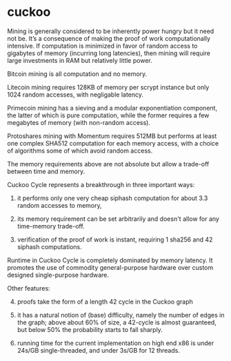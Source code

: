 cuckoo
======

Mining is generally considered to be inherently power hungry but it need not be.
It’s a consequence of making the proof of work computationally intensive.
If computation is minimized in favor of random access to gigabytes of memory
(incurring long latencies), then mining will require large investments in RAM
but relatively little power.

Bitcoin mining is all computation and no memory.

Litecoin mining requires 128KB of memory per scrypt instance but only 1024
random accesses, with negligable latency.

Primecoin mining has a sieving and a modular exponentiation component, the latter of
which is pure computation, while the former requires a few megabytes of memory
(with non-random access).

Protoshares mining with Momentum requires 512MB but performs at least one complex SHA512
computation for each memory access, with a choice of algorithms some of which avoid random access.

The memory requirements above are not absolute but allow a trade-off between time and memory.

Cuckoo Cycle represents a breakthrough in three important ways:

1) it performs only one very cheap siphash computation for about 3.3 random accesses to memory,

2) its memory requirement can be set arbitrarily and doesn't allow for any time-memory trade-off.

3) verification of the proof of work is instant, requiring 1 sha256 and 42 siphash computations.

Runtime in Cuckoo Cycle is completely dominated by memory latency. It promotes the use
of commodity general-purpose hardware over custom designed single-purpose hardware.

Other features:

4) proofs take the form of a length 42 cycle in the Cuckoo graph

5) it has a natural notion of (base) difficulty, namely the number of edges in the graph;
   above about 60% of size, a 42-cycle is almost guaranteed, but below 50% the probability
   starts to fall sharply.

6) running time for the current implementation on high end x86 is under 24s/GB single-threaded,
   and under 3s/GB for 12 threads.
